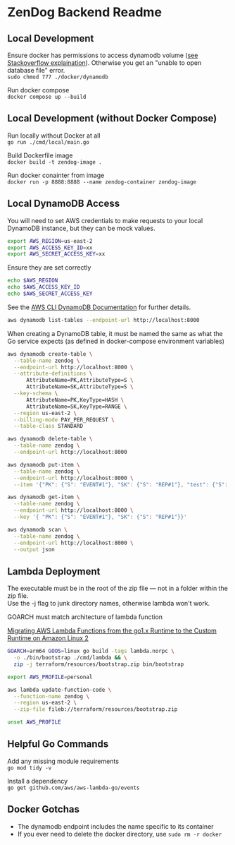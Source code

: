 # ZenDog Backend Readme

## Local Development

Ensure docker has permissions to access dynamodb volume ([see Stackoverflow explaination](https://stackoverflow.com/questions/45850688/unable-to-open-local-dynamodb-database-file-after-power-outage)). Otherwise you get an "unable to open database file" error.  
`sudo chmod 777 ./docker/dynamodb`

Run docker compose  
`docker compose up --build`  

## Local Development (without Docker Compose)

Run locally without Docker at all  
`go run ./cmd/local/main.go`  

Build Dockerfile image  
`docker build -t zendog-image .`  

Run docker conainter from image  
`docker run -p 8888:8888 --name zendog-container zendog-image`  

## Local DynamoDB Access

You will need to set AWS credentials to make requests to your local DynamoDB instance, but they can be mock values.

```bash
export AWS_REGION=us-east-2  
export AWS_ACCESS_KEY_ID=xx  
export AWS_SECRET_ACCESS_KEY=xx  
```

Ensure they are set correctly

```bash
echo $AWS_REGION  
echo $AWS_ACCESS_KEY_ID  
echo $AWS_SECRET_ACCESS_KEY  
```

See the [AWS CLI DynamoDB Documentation](https://docs.aws.amazon.com/amazondynamodb/latest/developerguide/getting-started-step-1.html) for further details.

```bash
aws dynamodb list-tables --endpoint-url http://localhost:8000
```

When creating a DynamoDB table, it must be named the same as what the Go service expects (as defined in docker-compose environment variables)

```bash
aws dynamodb create-table \
  --table-name zendog \
  --endpoint-url http://localhost:8000 \
  --attribute-definitions \
      AttributeName=PK,AttributeType=S \
      AttributeName=SK,AttributeType=S \
  --key-schema \
      AttributeName=PK,KeyType=HASH \
      AttributeName=SK,KeyType=RANGE \
  --region us-east-2 \
  --billing-mode PAY_PER_REQUEST \
  --table-class STANDARD
```

```bash
aws dynamodb delete-table \
  --table-name zendog \
  --endpoint-url http://localhost:8000
```

```bash
aws dynamodb put-item \
  --table-name zendog \
  --endpoint-url http://localhost:8000 \
  --item '{"PK": {"S": "EVENT#1"}, "SK": {"S": "REP#1"}, "test": {"S": "test"}}'
```

```bash
aws dynamodb get-item \
  --table-name zendog \
  --endpoint-url http://localhost:8000 \
  --key '{ "PK": {"S": "EVENT#1"}, "SK": {"S": "REP#1"}}'
```

```bash
aws dynamodb scan \
  --table-name zendog \
  --endpoint-url http://localhost:8000 \
  --output json
```

## Lambda Deployment

The executable must be in the root of the zip file — not in a folder within the zip file.  
Use the -j flag to junk directory names, otherwise lambda won't work.

GOARCH must match architecture of lambda function

[Migrating AWS Lambda Functions from the go1.x Runtime to the Custom Runtime on Amazon Linux 2](https://aws.amazon.com/blogs/compute/migrating-aws-lambda-functions-from-the-go1-x-runtime-to-the-custom-runtime-on-amazon-linux-2/)

```bash
GOARCH=arm64 GOOS=linux go build -tags lambda.norpc \
  -o ./bin/bootstrap ./cmd/lambda && \
  zip -j terraform/resources/bootstrap.zip bin/bootstrap
```

```bash
export AWS_PROFILE=personal

aws lambda update-function-code \
  --function-name zendog \
  --region us-east-2 \
  --zip-file fileb://terraform/resources/bootstrap.zip

unset AWS_PROFILE
```

## Helpful Go Commands

Add any missing module requirements  
`go mod tidy -v`  

Install a dependency  
`go get github.com/aws/aws-lambda-go/events`

## Docker Gotchas

- The dynamodb endpoint includes the name specific to its container  
- If you ever need to delete the docker directory, use `sudo rm -r docker`  
